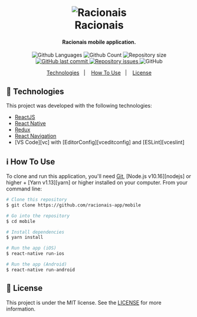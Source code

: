 <h1 align="center">
    <img alt="Racionais" src="https://i.imgur.com/BxPxeON.png" />
    <br>
    Racionais
</h1>

<h4 align="center">
  Racionais mobile application.
</h4>
<p align="center">
  <img alt="Github Languages" src="https://img.shields.io/github/languages/top/racionais-app/mobile.svg">

  <img alt="Github Count" src="https://img.shields.io/github/languages/count/racionais-app/mobile.svg">

  <img alt="Repository size" src="https://img.shields.io/github/repo-size/racionais-app/mobile.svg">
  <a href="https://github.com/racionais-app/mobile/commits/master">
    <img alt="GitHub last commit" src="https://img.shields.io/github/last-commit/racionais-app/mobile.svg">
  </a>

  <a href="https://github.com/racionais-app/mobile/issues">
    <img alt="Repository issues" src="https://img.shields.io/github/issues/racionais-app/mobile.svg">
  </a>

  <img alt="GitHub" src="https://img.shields.io/github/license/racionais-app/mobile.svg">
</p>

<p align="center">
  <a href="#rocket-technologies">Technologies</a>&nbsp;&nbsp;&nbsp;|&nbsp;&nbsp;&nbsp;
  <a href="#information_source-how-to-use">How To Use</a>&nbsp;&nbsp;&nbsp;|&nbsp;&nbsp;&nbsp;
  <a href="#memo-license">License</a>
</p>

## :rocket: Technologies

This project was developed with the following technologies:

-  [ReactJS](https://reactjs.org/)
-  [React Native](https://reactnative.dev/)
-  [Redux](https://redux.js.org/)
-  [React Navigation](https://reactnavigation.org/)
-  [VS Code][vc] with [EditorConfig][vceditconfig] and [ESLint][vceslint]

## :information_source: How To Use

To clone and run this application, you'll need [Git](https://git-scm.com), [Node.js v10.16][nodejs] or higher + [Yarn v1.13][yarn] or higher installed on your computer. From your command line:

```bash
# Clone this repository
$ git clone https://github.com/racionais-app/mobile

# Go into the repository
$ cd mobile

# Install dependencies
$ yarn install

# Run the app (iOS)
$ react-native run-ios

# Run the app (Android)
$ react-native run-android
```

## :memo: License
This project is under the MIT license. See the [LICENSE](https://github.com/racionais-app/mobile/blob/develop/LICENSE) for more information.
